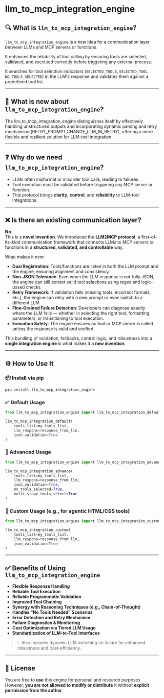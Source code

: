  

# llm_to_mcp_integration_engine

## 🔍 What is `llm_to_mcp_integration_engine`?

`llm_to_mcp_integration_engine` is a new idea for a communication layer between LLMs and MCP servers or functions.  

It enhances the reliability of tool calling by ensuring tools are selected, validated, and executed correctly before triggering any external process.  

It searches for tool selection indicators (`SELECTED_TOOLS`, `SELECTED_TOOL`, `NO_TOOLS_SELECTED`) in the LLM's response and validates them against a predefined tool list.

---

## 🚀 What is new about `llm_to_mcp_integration_engine`?

The llm_to_mcp_integration_engine distinguishes itself by effectively handling unstructured outputs and incorporating dynamic parsing and retry mechanisms(RETRY_PROMPT,CHANGE_LLM_IN_RETRY), offering a more flexible and resilient solution for LLM-tool integration.

---

## ❓ Why do we need `llm_to_mcp_integration_engine`?

- LLMs often misformat or misorder tool calls, leading to failures.  
- Tool execution must be validated before triggering any MCP server or function.  
- This protocol brings **clarity**, **control**, and **reliability** to LLM-tool integrations.

---

 ## ❌ Is there an existing communication layer?

**No.**  
This is a **novel invention**. We introduced the **LLM2MCP protocol**, a first-of-its-kind communication framework that connects LLMs to MCP servers or functions in a **structured, validated, and controllable** way.  

What makes it new:

- **Dual Registration**: Tools/functions are listed in both the LLM prompt and the engine, ensuring alignment and consistency.
- **Non-JSON Tolerance**: Even when the LLM response is not fully JSON, the engine can still extract valid tool selections using regex and logic-based checks.
- **Retry Framework**: If validation fails (missing tools, incorrect formats, etc.), the engine can retry with a new prompt or even switch to a different LLM.
- **Fine-Grained Failure Detection**: Developers can diagnose exactly where the LLM fails — whether in selecting the right tool, formatting parameters, or transitioning to tool execution.
- **Execution Safety**: The engine ensures no tool or MCP server is called unless the response is valid and verified.

This bundling of validation, fallbacks, control logic, and robustness into a **single integration engine** is what makes it a **new invention**.

---

## ⚙️ How to Use It

### 📦 Install via pip

```bash
pip install llm_to_mcp_integration_engine
```

### ✅ Default Usage

```python
from llm_to_mcp_integration_engine import llm_to_mcp_integration_default

llm_to_mcp_integration_default(
    tools_list=my_tools_list,
    llm_respons=response_from_llm,
    json_validation=True
)
```

### 🔧 Advanced Usage

```python
from llm_to_mcp_integration_engine import llm_to_mcp_integration_advance

llm_to_mcp_integration_advance(
    tools_list=my_tools_list,
    llm_respons=response_from_llm,
    json_validation=True,
    no_tools_selected=True,
    multi_stage_tools_select=True
)
```

### 🧠 Custom Usage (e.g., for agentic HTML/CSS tools)

```python
from llm_to_mcp_integration_engine import llm_to_mcp_integration_custom

llm_to_mcp_integration_custom(
    tools_list=my_tools_list,
    llm_respons=response_from_llm,
    json_validation=True
)
```

---

## ✅ Benefits of Using `llm_to_mcp_integration_engine`

- **Flexible Response Handling**  
- **Reliable Tool Execution**  
- **Reliable Programmatic Validation**  
- **Improved Tool Chaining**  
- **Synergy with Reasoning Techniques (e.g., Chain-of-Thought)**  
- **Handles "No Tools Needed" Scenarios**  
- **Error Detection and Retry Mechanism**  
- **Failure Diagnostics & Monitoring**  
- **Cost Optimization via Tiered LLM Usage**  
- **Standardization of LLM-to-Tool Interfaces**  

> 💡 Also includes dynamic LLM switching on failure for enhanced robustness and cost-efficiency.

---

## 📜 License

You are free to **use** this engine for personal and research purposes.  
However, **you are not allowed to modify or distribute** it without **explicit permission from the author**.

 